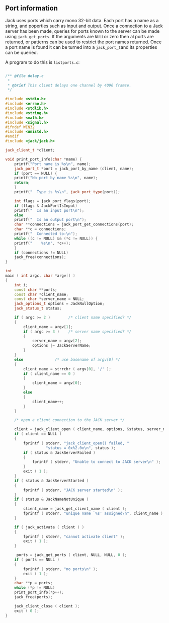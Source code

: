 
##  Port information 


Jack uses ports which carry mono 32-bit data. Each port has a name as a string,
      and poperties such as input and output.
      Once a connection to a Jack server has been made, queries for ports known
      to the server can be made using `jack_get_ports`.
      If the arguments are `NULL`or zero then al ports are
      returned, or patterns can be used to restrict the port names returned.
      Once a port name is found it can be turned into a `jack_port_t`and its properties can be queried.


A program to do this is `listports.c`:

```cpp

/** @file delay.c
 *
 * @brief This client delays one channel by 4096 framse.
 */

#include <stdio.h>
#include <errno.h>
#include <stdlib.h>
#include <string.h>
#include <math.h>
#include <signal.h>
#ifndef WIN32
#include <unistd.h>
#endif
#include <jack/jack.h>

jack_client_t *client;

void print_port_info(char *name) {
    printf("Port name is %s\n", name);
    jack_port_t *port =	jack_port_by_name (client, name);
    if (port == NULL) {
	printf("No port by name %s\n", name);
	return;
    }
    printf("  Type is %s\n", jack_port_type(port));

    int flags = jack_port_flags(port);
    if (flags & JackPortIsInput) 
	printf("  Is an input port\n");
    else
	printf("  Is an output port\n");
    char **connections = jack_port_get_connections(port);
    char **c = connections;
    printf("  Connected to:\n");
    while ((c != NULL) && (*c != NULL)) {
	printf("    %s\n", *c++);
    }
    if (connections != NULL)
	jack_free(connections);
}

int
main ( int argc, char *argv[] )
{
    int i;
    const char **ports;
    const char *client_name;
    const char *server_name = NULL;
    jack_options_t options = JackNullOption;
    jack_status_t status;

    if ( argc >= 2 )        /* client name specified? */
    {
        client_name = argv[1];
        if ( argc >= 3 )    /* server name specified? */
        {
            server_name = argv[2];
            options |= JackServerName;
        }
    }
    else              /* use basename of argv[0] */
    {
        client_name = strrchr ( argv[0], '/' );
        if ( client_name == 0 )
        {
            client_name = argv[0];
        }
        else
        {
            client_name++;
        }
    }

    /* open a client connection to the JACK server */

    client = jack_client_open ( client_name, options, &status, server_name );
    if ( client == NULL )
    {
        fprintf ( stderr, "jack_client_open() failed, "
                  "status = 0x%2.0x\n", status );
        if ( status & JackServerFailed )
        {
            fprintf ( stderr, "Unable to connect to JACK server\n" );
        }
        exit ( 1 );
    }
    if ( status & JackServerStarted )
    {
        fprintf ( stderr, "JACK server started\n" );
    }
    if ( status & JackNameNotUnique )
    {
        client_name = jack_get_client_name ( client );
        fprintf ( stderr, "unique name `%s' assigned\n", client_name );
    }

    if ( jack_activate ( client ) )
    {
        fprintf ( stderr, "cannot activate client" );
        exit ( 1 );
    }

     ports = jack_get_ports ( client, NULL, NULL, 0 );
    if ( ports == NULL )
    {
        fprintf ( stderr, "no ports\n" );
        exit ( 1 );
    }
    char **p = ports;
    while (*p != NULL)
	print_port_info(*p++);
    jack_free(ports);

    jack_client_close ( client );
    exit ( 0 );
}

      
```
